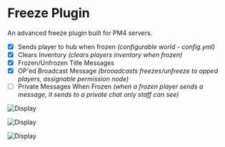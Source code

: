 # Freeze Plugin
An advanced freeze plugin built for PM4 servers.

- [x] Sends player to hub when frozen *(configurable world - config.yml)*
- [x] Clears Inventory *(clears players inventory when frozen)*
- [x] Frozen/Unfrozen Title Messages
- [x] OP'ed Broadcast Message *(brooadcasts freezes/unfreeze to opped players, assignable permission node)*
- [ ] Private Messages When Frozen *(when a frozen player sends a message, it sends to a private chat only staff can see)*

![Display](https://cdn.discordapp.com/attachments/702559541795225670/1104401217439924254/image.png)

![Display](https://cdn.discordapp.com/attachments/702559541795225670/1104573713766170676/fotor_2023-5-6_21_0_24.png)

![Display](https://cdn.discordapp.com/attachments/702559541795225670/1104574012681629797/fotor_2023-5-6_21_2_31.png)
